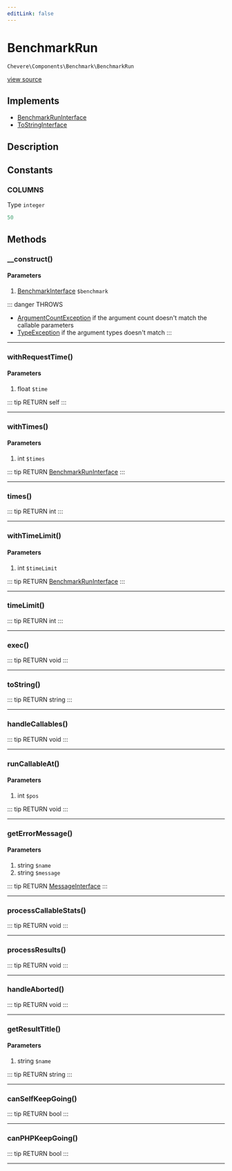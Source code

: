 ```yaml
---
editLink: false
---
```


# BenchmarkRun

`Chevere\Components\Benchmark\BenchmarkRun`

[view source](https://github.com/chevere/chevere/blob/master/src/Chevere/Components/Benchmark/BenchmarkRun.php)

## Implements

- [BenchmarkRunInterface](../../Interfaces/Benchmark/BenchmarkRunInterface.md)
- [ToStringInterface](../../Interfaces/Common/ToStringInterface.md)

## Description



## Constants

### COLUMNS

Type `integer`

```php
50
```

## Methods

### __construct()

#### Parameters

1. [BenchmarkInterface](../../Interfaces/Benchmark/BenchmarkInterface.md) `$benchmark`

::: danger THROWS
- [ArgumentCountException](../../Exceptions/Core/ArgumentCountException.md) if the argument count doesn't match the callable parameters
- [TypeException](../../Exceptions/Core/TypeException.md) if the argument types doesn't match
:::

---

### withRequestTime()

#### Parameters

1. float `$time`

::: tip RETURN
self
:::

---

### withTimes()

#### Parameters

1. int `$times`

::: tip RETURN
[BenchmarkRunInterface](../../Interfaces/Benchmark/BenchmarkRunInterface.md)
:::

---

### times()

::: tip RETURN
int
:::

---

### withTimeLimit()

#### Parameters

1. int `$timeLimit`

::: tip RETURN
[BenchmarkRunInterface](../../Interfaces/Benchmark/BenchmarkRunInterface.md)
:::

---

### timeLimit()

::: tip RETURN
int
:::

---

### exec()

::: tip RETURN
void
:::

---

### toString()

::: tip RETURN
string
:::

---

### handleCallables()

::: tip RETURN
void
:::

---

### runCallableAt()

#### Parameters

1. int `$pos`

::: tip RETURN
void
:::

---

### getErrorMessage()

#### Parameters

1. string `$name`
2. string `$message`

::: tip RETURN
[MessageInterface](../../Interfaces/Message/MessageInterface.md)
:::

---

### processCallableStats()

::: tip RETURN
void
:::

---

### processResults()

::: tip RETURN
void
:::

---

### handleAborted()

::: tip RETURN
void
:::

---

### getResultTitle()

#### Parameters

1. string `$name`

::: tip RETURN
string
:::

---

### canSelfKeepGoing()

::: tip RETURN
bool
:::

---

### canPHPKeepGoing()

::: tip RETURN
bool
:::

---
